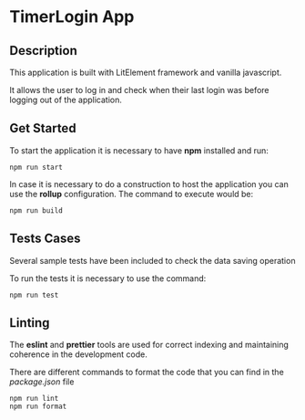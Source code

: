 # TimerLogin App

## Description

This application is built with LitElement framework and vanilla javascript.

It allows the user to log in and check when their last login was before logging out of the application.

## Get Started

To start the application it is necessary to have **npm** installed and run:

    npm run start

In case it is necessary to do a construction to host the application you can use the **rollup** configuration.
The command to execute would be:

    npm run build

## Tests Cases

Several sample tests have been included to check the data saving operation

To run the tests it is necessary to use the command:

    npm run test

## Linting

The **eslint** and **prettier** tools are used for correct indexing and maintaining coherence in the development code.

There are different commands to format the code that you can find in the _package.json_ file

    npm run lint
    npm run format
